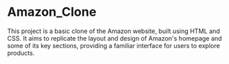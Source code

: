 # Amazon_Clone
This project is a basic clone of the Amazon website, built using HTML and CSS. It aims to replicate the layout and design of Amazon's homepage and some of its key sections, providing a familiar interface for users to explore products.
